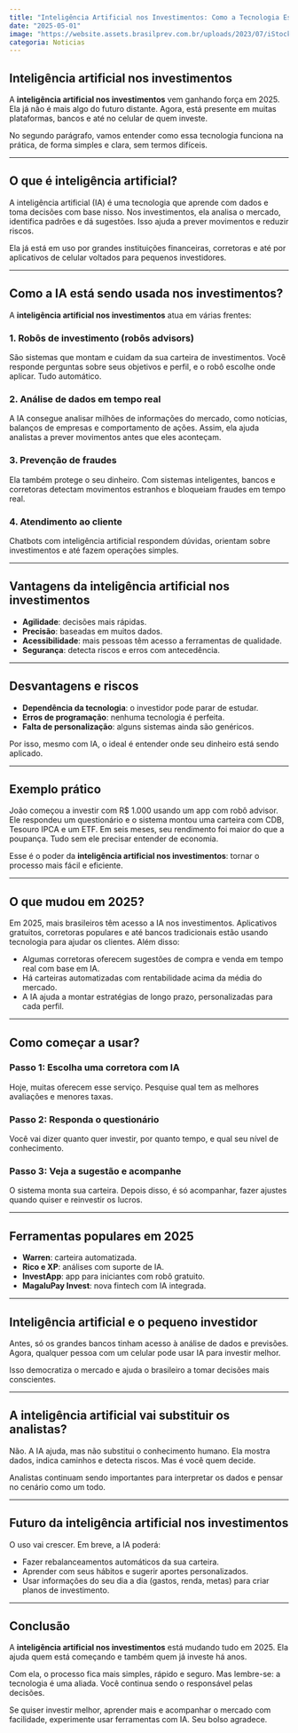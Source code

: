 ```yaml
---
title: "Inteligência Artificial nos Investimentos: Como a Tecnologia Está Transformando o Mercado em 2025"
date: "2025-05-01"
image: "https://website.assets.brasilprev.com.br/uploads/2023/07/iStock-930658900-1024x683.jpg"
categoria: Noticias
---
```


## Inteligência artificial nos investimentos

A **inteligência artificial nos investimentos** vem ganhando força em 2025. Ela já não é mais algo do futuro distante. Agora, está presente em muitas plataformas, bancos e até no celular de quem investe.

No segundo parágrafo, vamos entender como essa tecnologia funciona na prática, de forma simples e clara, sem termos difíceis.

---

## O que é inteligência artificial?

A inteligência artificial (IA) é uma tecnologia que aprende com dados e toma decisões com base nisso. Nos investimentos, ela analisa o mercado, identifica padrões e dá sugestões. Isso ajuda a prever movimentos e reduzir riscos.

Ela já está em uso por grandes instituições financeiras, corretoras e até por aplicativos de celular voltados para pequenos investidores.

---

## Como a IA está sendo usada nos investimentos?

A **inteligência artificial nos investimentos** atua em várias frentes:

### 1. Robôs de investimento (robôs advisors)

São sistemas que montam e cuidam da sua carteira de investimentos. Você responde perguntas sobre seus objetivos e perfil, e o robô escolhe onde aplicar. Tudo automático.

### 2. Análise de dados em tempo real

A IA consegue analisar milhões de informações do mercado, como notícias, balanços de empresas e comportamento de ações. Assim, ela ajuda analistas a prever movimentos antes que eles aconteçam.

### 3. Prevenção de fraudes

Ela também protege o seu dinheiro. Com sistemas inteligentes, bancos e corretoras detectam movimentos estranhos e bloqueiam fraudes em tempo real.

### 4. Atendimento ao cliente

Chatbots com inteligência artificial respondem dúvidas, orientam sobre investimentos e até fazem operações simples.

---

## Vantagens da inteligência artificial nos investimentos

- **Agilidade**: decisões mais rápidas.
- **Precisão**: baseadas em muitos dados.
- **Acessibilidade**: mais pessoas têm acesso a ferramentas de qualidade.
- **Segurança**: detecta riscos e erros com antecedência.

---

## Desvantagens e riscos

- **Dependência da tecnologia**: o investidor pode parar de estudar.
- **Erros de programação**: nenhuma tecnologia é perfeita.
- **Falta de personalização**: alguns sistemas ainda são genéricos.

Por isso, mesmo com IA, o ideal é entender onde seu dinheiro está sendo aplicado.

---

## Exemplo prático

João começou a investir com R$ 1.000 usando um app com robô advisor. Ele respondeu um questionário e o sistema montou uma carteira com CDB, Tesouro IPCA e um ETF. Em seis meses, seu rendimento foi maior do que a poupança. Tudo sem ele precisar entender de economia.

Esse é o poder da **inteligência artificial nos investimentos**: tornar o processo mais fácil e eficiente.

---

## O que mudou em 2025?

Em 2025, mais brasileiros têm acesso a IA nos investimentos. Aplicativos gratuitos, corretoras populares e até bancos tradicionais estão usando tecnologia para ajudar os clientes. Além disso:

- Algumas corretoras oferecem sugestões de compra e venda em tempo real com base em IA.
- Há carteiras automatizadas com rentabilidade acima da média do mercado.
- A IA ajuda a montar estratégias de longo prazo, personalizadas para cada perfil.

---

## Como começar a usar?

### Passo 1: Escolha uma corretora com IA

Hoje, muitas oferecem esse serviço. Pesquise qual tem as melhores avaliações e menores taxas.

### Passo 2: Responda o questionário

Você vai dizer quanto quer investir, por quanto tempo, e qual seu nível de conhecimento.

### Passo 3: Veja a sugestão e acompanhe

O sistema monta sua carteira. Depois disso, é só acompanhar, fazer ajustes quando quiser e reinvestir os lucros.

---

## Ferramentas populares em 2025

- **Warren**: carteira automatizada.
- **Rico e XP**: análises com suporte de IA.
- **InvestApp**: app para iniciantes com robô gratuito.
- **MagaluPay Invest**: nova fintech com IA integrada.

---

## Inteligência artificial e o pequeno investidor

Antes, só os grandes bancos tinham acesso à análise de dados e previsões. Agora, qualquer pessoa com um celular pode usar IA para investir melhor.

Isso democratiza o mercado e ajuda o brasileiro a tomar decisões mais conscientes.

---

## A inteligência artificial vai substituir os analistas?

Não. A IA ajuda, mas não substitui o conhecimento humano. Ela mostra dados, indica caminhos e detecta riscos. Mas é você quem decide.

Analistas continuam sendo importantes para interpretar os dados e pensar no cenário como um todo.

---

## Futuro da inteligência artificial nos investimentos

O uso vai crescer. Em breve, a IA poderá:

- Fazer rebalanceamentos automáticos da sua carteira.
- Aprender com seus hábitos e sugerir aportes personalizados.
- Usar informações do seu dia a dia (gastos, renda, metas) para criar planos de investimento.

---

## Conclusão

A **inteligência artificial nos investimentos** está mudando tudo em 2025. Ela ajuda quem está começando e também quem já investe há anos.

Com ela, o processo fica mais simples, rápido e seguro. Mas lembre-se: a tecnologia é uma aliada. Você continua sendo o responsável pelas decisões.

Se quiser investir melhor, aprender mais e acompanhar o mercado com facilidade, experimente usar ferramentas com IA. Seu bolso agradece.
